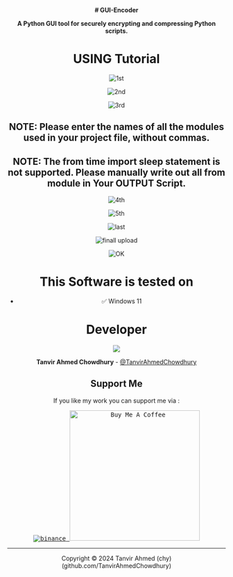 <div align="center">
  
  <b># GUI-Encoder </b>
  
  <b>A Python GUI tool for securely encrypting and compressing Python scripts.</b> <br>
  
  # USING Tutorial
  ![1st](https://github.com/user-attachments/assets/bcde1525-c8eb-42c7-9ee2-cbe860ad73b0)

  ![2nd](https://github.com/user-attachments/assets/e34ffffd-7a74-4c9c-90f9-c828175bbd01)

![3rd](https://github.com/user-attachments/assets/f14d2561-a2c7-4040-8e45-e8262adcd40d)

  ## NOTE: Please enter the names of all the modules used in your project file, without commas.
  ## NOTE: The from time import sleep statement is not supported. Please manually write out all from module in Your OUTPUT Script.

![4th](https://github.com/user-attachments/assets/d34b4933-3300-4dbf-bbdb-9ab7ac215ee3)

  ![5th](https://github.com/user-attachments/assets/181a868a-cc86-4b24-b4a6-3500d867a050)

  ![last](https://github.com/user-attachments/assets/5361644e-dbe8-4d75-ac19-b01347aefd60)

![finall upload](https://github.com/user-attachments/assets/1cd73d4e-b9e1-49a0-ae57-94a9d5ff831d)


![OK](https://github.com/user-attachments/assets/7f7b6d64-d85f-4f7c-a9b4-777a82aa4732)


  # This Software is tested on
  
  -  ✅ Windows 11

  # Developer
  
  <a href="https://github.com/TanvirAhmedChowdhury/">
   <img src="https://cdn4.iconfinder.com/data/icons/fun-colorful-academic/700/Student_Icon_-_Illustration-512.png" /> 
  </a>
  
  
  **Tanvir Ahmed Chowdhury** - [@TanvirAhmedChowdhury](https://github.com/TanvirAhmedChowdhury/)

  
  ## Support Me
  If you like my work you can support me via :
  
  <a href="https://google.com" target="_blank"> <kbd> 
         ![binance](https://github.com/user-attachments/assets/0f24fc0e-0d52-43e6-a956-e80c62e972c5)
          </a> <a href="https://google.com" target="_blank"> <kbd> <img src="https://miro.medium.com/v2/resize:fit:720/format:webp/1*EPdXV6DAFtthI3w-d0XUcg.jpeg" alt="Buy Me A Coffee" width="300"></a>
  
  
  <hr>
  
  Copyright © 2024 Tanvir Ahmed (chy) (github.com/TanvirAhmedChowdhury)
